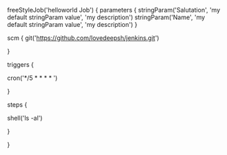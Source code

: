 freeStyleJob('helloworld Job') {
  parameters {
        stringParam('Salutation', 'my default stringParam value', 'my description')
    stringParam('Name', 'my default stringParam value', 'my description')
}

scm {
  git('https://github.com/lovedeepsh/jenkins.git')

   }

   triggers {

   cron('*/5 * * * * ')

   }

   steps {

   shell('ls -al')

   } 


}
